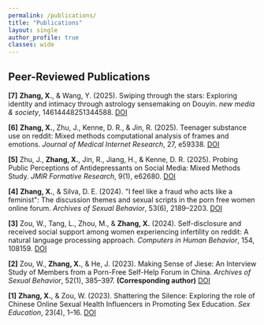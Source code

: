 ```yaml
---
permalink: /publications/
title: "Publications"
layout: single
author_profile: true
classes: wide
---
```


## Peer-Reviewed Publications

**[7]** **Zhang, X.**, & Wang, Y. (2025). Swiping through the stars: Exploring identity and intimacy through astrology sensemaking on Douyin. *new media & society*, 14614448251344588. [DOI](https://doi.org/10.1177/14614448251344588)

**[6]** **Zhang, X.**, Zhu, J., Kenne, D. R., & Jin, R. (2025). Teenager substance use on reddit: Mixed methods computational analysis of frames and emotions. *Journal of Medical Internet Research*, 27, e59338. [DOI](https://doi.org/10.2196/59338)

**[5]** Zhu, J., **Zhang, X.**, Jin, R., Jiang, H., & Kenne, D. R. (2025). Probing Public Perceptions of Antidepressants on Social Media: Mixed Methods Study. *JMIR Formative Research*, 9(1), e62680. [DOI](https://doi.org/10.2196/62680)

**[4]** **Zhang, X.**, & Silva, D. E. (2024). "I feel like a fraud who acts like a feminist": The discussion themes and sexual scripts in the porn free women online forum. *Archives of Sexual Behavior*, 53(6), 2189–2203. [DOI](https://doi.org/10.1007/s10508-024-02858-w)

**[3]** Zou, W., Tang, L., Zhou, M., & **Zhang, X.** (2024). Self-disclosure and received social support among women experiencing infertility on reddit: A natural language processing approach. *Computers in Human Behavior*, 154, 108159. [DOI](https://doi.org/10.1016/j.chb.2024.108159)

**[2]** Zou, W., **Zhang, X.**, & He, J. (2023). Making Sense of Jiese: An Interview Study of Members from a Porn-Free Self-Help Forum in China. *Archives of Sexual Behavior*, 52(1), 385–397. **(Corresponding author)** [DOI](https://doi.org/10.1080/13691058.2025.2516118)

**[1]** **Zhang, X.**, & Zou, W. (2023). Shattering the Silence: Exploring the role of Chinese Online Sexual Health Influencers in Promoting Sex Education. *Sex Education*, 23(4), 1–16. [DOI](https://doi.org/10.1080/14681811.2023.2272734)

